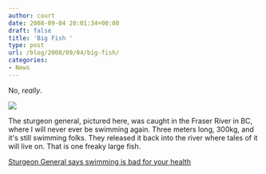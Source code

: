 ```yaml
---
author: court
date: 2008-09-04 20:01:34+00:00
draft: false
title: 'Big Fish '
type: post
url: /blog/2008/09/04/big-fish/
categories:
- News
---
```


No, _really_.

[![](http://www.vallentyne.com/blog/wp-content/uploads/2008/09/second_stur_pic.jpg)
](http://www.vallentyne.com/blog/wp-content/uploads/2008/09/second_stur_pic.jpg)

The sturgeon general, pictured here, was caught in the Fraser River in BC, where I will never ever be swimming again.  Three meters long, 300kg, and it's still swimming folks.  They released it back into the river where tales of it will live on.  That is one freaky large fish.

[Sturgeon General says swimming is bad for your health](http://cnews.canoe.ca/CNEWS/Canada/2008/09/02/6641386-cp.html)

 



